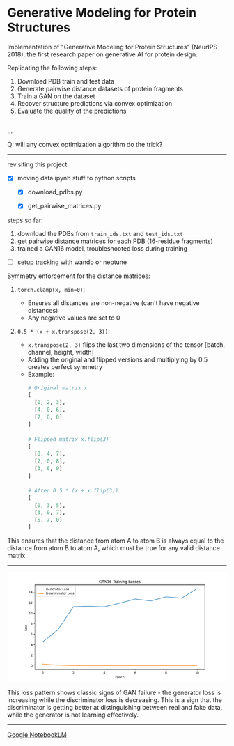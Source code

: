 # Generative Modeling for Protein Structures

Implementation of "Generative Modeling for Protein Structures" (NeurIPS 2018), the first research paper on generative AI for protein design. 

Replicating the following steps:
1. Download PDB train and test data
2. Generate pairwise distance datasets of protein fragments
3. Train a GAN on the dataset
4. Recover structure predictions via convex optimization
5. Evaluate the quality of the predictions

##

...


Q: will any convex optimization algorithm do the trick?

--- 

revisiting this project

- [x] moving data ipynb stuff to python scripts
  - [x] download_pdbs.py
  - [x] get_pairwise_matrices.py


steps so far:
1. download the PDBs from `train_ids.txt` and `test_ids.txt`
2. get pairwise distance matrices for each PDB (16-residue fragments)
3. trained a GAN16 model, troubleshooted loss during training

- [ ] setup tracking with wandb or neptune


Symmetry enforcement for the distance matrices:

1. `torch.clamp(x, min=0)`:
   - Ensures all distances are non-negative (can't have negative distances)
   - Any negative values are set to 0

2. `0.5 * (x + x.transpose(2, 3))`:
   - `x.transpose(2, 3)` flips the last two dimensions of the tensor [batch, channel, height, width]
   - Adding the original and flipped versions and multiplying by 0.5 creates perfect symmetry
   - Example:
     ```python
     # Original matrix x
     [
       [0, 2, 3],
       [4, 0, 6],
       [7, 8, 0]
     ]

     # Flipped matrix x.flip(3)
     [
       [0, 4, 7],
       [2, 0, 8],
       [3, 6, 0]
     ]

     # After 0.5 * (x + x.flip(3))
     [
       [0, 3, 5],
       [3, 0, 7],
       [5, 7, 0]
     ]
     ```

This ensures that the distance from atom A to atom B is always equal to the distance from atom B to atom A, which must be true for any valid distance matrix.

---

![GAN16 Training Losses - Failed Run](training/gan16_losses_fail.png)

This loss pattern shows classic signs of GAN failure - the generator loss is increasing while the discriminator loss is decreasing. This is a sign that the discriminator is getting better at distinguishing between real and fake data, while the generator is not learning effectively.

--- 

[Google NotebookLM](https://notebooklm.google.com/notebook/95771779-e958-4948-9733-7186bd6627a5)